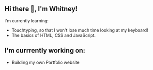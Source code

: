 ## Hi there 👋, I'm Whitney!
I'm currently learning:
  - Touchtyping, so that I won't lose much time looking at my keyboard!
  - The basics of HTML, CSS and JavaScript.

## I'm currrently working on:
  - Building my own Portfolio website
    

<!--
**WhitneyWassenaar/WhitneyWassenaar** is a ✨ _special_ ✨ repository because its `README.md` (this file) appears on your GitHub profile.

Here are some ideas to get you started:

- 🔭 I’m currently working on ...
- 🌱 I’m currently learning ...
- 👯 I’m looking to collaborate on ...
- 🤔 I’m looking for help with ...
- 💬 Ask me about ...
- 📫 How to reach me: ...
- 😄 Pronouns: ...
- ⚡ Fun fact: ...
-->
